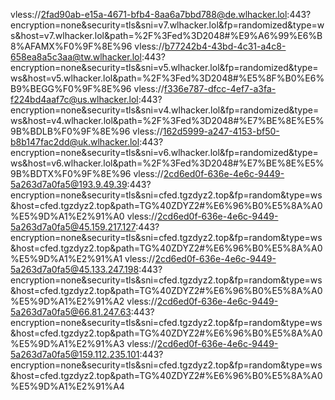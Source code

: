 vless://2fad90ab-e15a-4671-bfb4-8aa6a7bbd788@de.wlhacker.lol:443?encryption=none&security=tls&sni=v7.wlhacker.lol&fp=randomized&type=ws&host=v7.wlhacker.lol&path=%2F%3Fed%3D2048#%E9%A6%99%E6%B8%AFAMX%F0%9F%8E%96
vless://b77242b4-43bd-4c31-a4c8-658ea8a5c3aa@tw.wlhacker.lol:443?encryption=none&security=tls&sni=v5.wlhacker.lol&fp=randomized&type=ws&host=v5.wlhacker.lol&path=%2F%3Fed%3D2048#%E5%8F%B0%E6%B9%BEGG%F0%9F%8E%96
vless://f336e787-dfcc-4ef7-a3fa-f224bd4aaf7c@us.wlhacker.lol:443?encryption=none&security=tls&sni=v4.wlhacker.lol&fp=randomized&type=ws&host=v4.wlhacker.lol&path=%2F%3Fed%3D2048#%E7%BE%8E%E5%9B%BDLB%F0%9F%8E%96
vless://162d5999-a247-4153-bf50-b8b147fac2dd@uk.wlhacker.lol:443?encryption=none&security=tls&sni=v6.wlhacker.lol&fp=randomized&type=ws&host=v6.wlhacker.lol&path=%2F%3Fed%3D2048#%E7%BE%8E%E5%9B%BDTX%F0%9F%8E%96
vless://2cd6ed0f-636e-4e6c-9449-5a263d7a0fa5@193.9.49.39:443?encryption=none&security=tls&sni=cfed.tgzdyz2.top&fp=random&type=ws&host=cfed.tgzdyz2.top&path=TG%40ZDYZ2#%E6%96%B0%E5%8A%A0%E5%9D%A1%E2%91%A0
vless://2cd6ed0f-636e-4e6c-9449-5a263d7a0fa5@45.159.217.127:443?encryption=none&security=tls&sni=cfed.tgzdyz2.top&fp=random&type=ws&host=cfed.tgzdyz2.top&path=TG%40ZDYZ2#%E6%96%B0%E5%8A%A0%E5%9D%A1%E2%91%A1
vless://2cd6ed0f-636e-4e6c-9449-5a263d7a0fa5@45.133.247.198:443?encryption=none&security=tls&sni=cfed.tgzdyz2.top&fp=random&type=ws&host=cfed.tgzdyz2.top&path=TG%40ZDYZ2#%E6%96%B0%E5%8A%A0%E5%9D%A1%E2%91%A2
vless://2cd6ed0f-636e-4e6c-9449-5a263d7a0fa5@66.81.247.63:443?encryption=none&security=tls&sni=cfed.tgzdyz2.top&fp=random&type=ws&host=cfed.tgzdyz2.top&path=TG%40ZDYZ2#%E6%96%B0%E5%8A%A0%E5%9D%A1%E2%91%A3
vless://2cd6ed0f-636e-4e6c-9449-5a263d7a0fa5@159.112.235.101:443?encryption=none&security=tls&sni=cfed.tgzdyz2.top&fp=random&type=ws&host=cfed.tgzdyz2.top&path=TG%40ZDYZ2#%E6%96%B0%E5%8A%A0%E5%9D%A1%E2%91%A4
